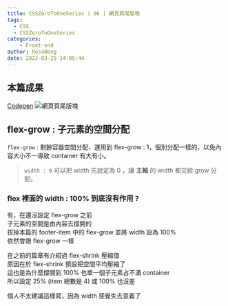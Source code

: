 ```yaml
---
title: CSSZeroToOneSeries | 06 | 網頁頁尾版塊
tags:
  - CSS
  - CSSZeroToOneSeries
categories:
	- Front-end
author: RosaHong
date: 2022-03-25 14:05:44
---
```


## 本篇成果
[Codepen](https://codepen.io/shan473/pen/oNoMJBQ)
![網頁頁尾版塊](https://dsm01pap006files.storage.live.com/y4mtphMUUk0c1yY9dUb53RF0jkrLI5tF-TSjeeSIBE583SwUq1Uk8UZUm-Z011ZK-Or0KbhFHvVqODwJObSn3ACJf7CuFIuu18jaIEzdPeLEqvFFMAesLSLoetnq0FPAtwi7kCTP7ZscwXBBtdaDMV7GQKnv5kTH_3vY6LSOcOkcg1zvlpCEsth5zYrQJ54RM7r?width=660&height=377&cropmode=none)

<!-- more -->
## flex-grow : 子元素的空間分配
`flex-grow` : 剩餘容器空間分配，運用到 flex-grow : 1，個別分配一樣的，以免內容大小不一導致 container 有大有小。  
> `width : 0` 可以把 width 先設定為 0 ，讓 **主軸** 的 width 都交給 grow 分配。

### flex 裡面的 width : 100% 到底沒有作用 ?  
有，在還沒設定 flex-grow 之前  
子元素的空間是由內容去撐開的  
拔掉本篇的 footer-item 中的 flex-grow 並將 width 設為 100%  
依然會跟 flex-grow 一樣  

在之前的篇章有介紹過 flex-shrink 壓縮值  
原因在於 flex-shrink 預設把空間平均壓縮了  
這也是為什麼撐開到 100% 也單一個子元素占不滿 container   
所以設定 25% (item 總數是 4) 或 100% 也沒差  

個人不太建議這樣寫，因為 width 感覺失去意義了    



